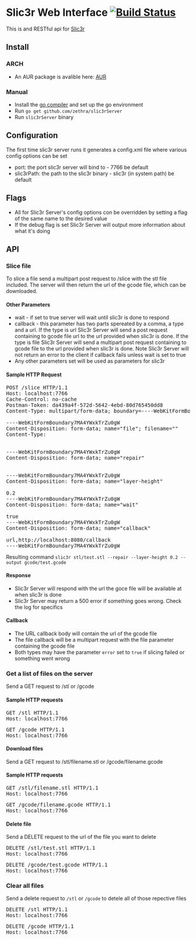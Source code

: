 # Slic3r Web Interface [![Build Status](https://travis-ci.org/zethra/slic3rServer.svg?branch=master)](https://travis-ci.org/zethra/slic3rServer)
This is and RESTful api for [Slic3r](http://slic3r.org)

## Install
### ARCH
 - An AUR package is avalible here: [AUR](https://aur.archlinux.org/packages/slic3r-server/)

### Manual
 - Install the [go compiler](http://golang.org) and set up the go environment
 - Run `go get github.com/zethra/slic3rServer`
 - Run `slic3rServer` binary

## Configuration
The first time slic3r server runs it generates a config.xml file where various config options can be set

 - port: the port slic3r server will bind to - 7766 be default
 - slic3rPath: the path to the slic3r binary - slic3r (in system path) be default

## Flags
 - All for Slic3r Server's config options con be overridden by setting a flag of the same name to the desired value
 - If the debug flag is set Slic3r Server will output more information about what it's doing

## API
### Slice file
To slice a file send a multipart post request to /slice with the stl file included.  The server will then return the url of the gcode file, which can be downloaded.  
#### Other Parameters
 - wait - if set to true server will wait until slic3r is done to respond
 - callback - this parameter has two parts spereated by a comma, a type and a url.  If the type is url Slic3r Server will send a post request containing to gcode file url to the url provided when slic3r is done. If the type is file Slic3r Server will send a multipart post request containing to gcode file to the url provided when slic3r is done.  Note Slic3r Server will not return an error to the client if callback fails unless wait is set to true
 - Any other parameters set will be used as parameters for slic3r
 
#### Sample HTTP Request
<pre>
POST /slice HTTP/1.1
Host: localhost:7766
Cache-Control: no-cache
Postman-Token: da439a4f-572d-5642-4ebd-80d765450dd8
Content-Type: multipart/form-data; boundary=----WebKitFormBoundary7MA4YWxkTrZu0gW

----WebKitFormBoundary7MA4YWxkTrZu0gW
Content-Disposition: form-data; name="file"; filename=""
Content-Type: 


----WebKitFormBoundary7MA4YWxkTrZu0gW
Content-Disposition: form-data; name="repair"


----WebKitFormBoundary7MA4YWxkTrZu0gW
Content-Disposition: form-data; name="layer-height"

0.2
----WebKitFormBoundary7MA4YWxkTrZu0gW
Content-Disposition: form-data; name="wait"

true
----WebKitFormBoundary7MA4YWxkTrZu0gW
Content-Disposition: form-data; name="callback"

url,http://localhost:8080/callback
----WebKitFormBoundary7MA4YWxkTrZu0gW
</pre>
Resulting command `slic3r stl/test.stl --repair --layer-height 0.2 --output gcode/test.gcode`

#### Response
 - Slic3r Server will respond with the url the goce file will be available at when slic3r is done
 - Slic3r Server may return a 500 error if something goes wrong.  Check the log for specifics

#### Callback
 - The URL callback body will contain the url of the gcode file
 - The file callback will be a multipart request with the file parameter containing the gcode file
 - Both types may have the parameter `error` set to `true` if slicing failed or something went wrong

### Get a list of files on the server
Send a GET request to /stl or /gcode

#### Sample HTTP requests
<pre>
GET /stl HTTP/1.1
Host: localhost:7766
</pre>

<pre>
GET /gcode HTTP/1.1
Host: localhost:7766
</pre>

#### Download files
Send a GET request to /stl/filename.stl or /gcode/filename.gcode
#### Sample HTTP requests
<pre>
GET /stl/filename.stl HTTP/1.1
Host: localhost:7766
</pre>

<pre>
GET /gcode/filename.gcode HTTP/1.1
Host: localhost:7766
</pre>

#### Delete file
Send a DELETE request to the url of the file you want to delete
<pre>
DELETE /stl/test.stl HTTP/1.1
Host: localhost:7766
</pre>

<pre>
DELETE /gcode/test.gcode HTTP/1.1
Host: localhost:7766
</pre>


### Clear all files
Send a delete request to `/stl` or `/gcode` to detele all of those repective files
<pre>
DELETE /stl HTTP/1.1
Host: localhost:7766
</pre>

<pre>
DELETE /gcode HTTP/1.1
Host: localhost:7766
</pre>
